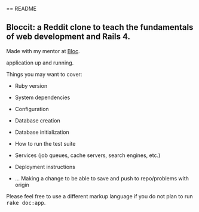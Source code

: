 == README

## Bloccit: a Reddit clone to teach the fundamentals of web development and Rails 4.

Made with my mentor at [Bloc](http://bloc.io).

application up and running.

Things you may want to cover:

* Ruby version

* System dependencies

* Configuration

* Database creation

* Database initialization

* How to run the test suite

* Services (job queues, cache servers, search engines, etc.)

* Deployment instructions

* ...
Making a change to be able to save and push to repo/problems with origin

Please feel free to use a different markup language if you do not plan to run
<tt>rake doc:app</tt>.
